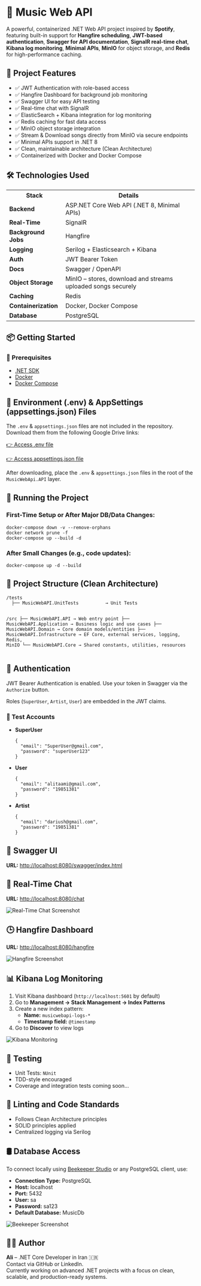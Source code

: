 <h1>🎵 Music Web API</h1>
<p>
  A powerful, containerized .NET Web API project inspired by <strong>Spotify</strong>, featuring built-in support for <strong>Hangfire scheduling</strong>, <strong>JWT-based authentication</strong>, <strong>Swagger for API documentation</strong>, <strong>SignalR real-time chat</strong>, <strong>Kibana log monitoring</strong>, <strong>Minimal APIs</strong>, <strong>MinIO</strong> for object storage, and <strong>Redis</strong> for high-performance caching.
</p>

<h2>🚀 Project Features</h2>
<ul>
  <li>✅ JWT Authentication with role-based access</li>
  <li>✅ Hangfire Dashboard for background job monitoring</li>
  <li>✅ Swagger UI for easy API testing</li>
  <li>✅ Real-time chat with SignalR</li>
  <li>✅ ElasticSearch + Kibana integration for log monitoring</li>
  <li>✅ Redis caching for fast data access</li>
  <li>✅ MinIO object storage integration</li>
  <li>✅ Stream & Download songs directly from MinIO via secure endpoints</li>
  <li>✅ Minimal APIs support in .NET 8</li>
  <li>✅ Clean, maintainable architecture (Clean Architecture)</li>
  <li>✅ Containerized with Docker and Docker Compose</li>
</ul>

<h2>🛠️ Technologies Used</h2>
<table>
  <tr><th>Stack</th><th>Details</th></tr>
  <tr><td><strong>Backend</strong></td><td>ASP.NET Core Web API (.NET 8, Minimal APIs)</td></tr>
  <tr><td><strong>Real-Time</strong></td><td>SignalR</td></tr>
  <tr><td><strong>Background Jobs</strong></td><td>Hangfire</td></tr>
  <tr><td><strong>Logging</strong></td><td>Serilog + Elasticsearch + Kibana</td></tr>
  <tr><td><strong>Auth</strong></td><td>JWT Bearer Token</td></tr>
  <tr><td><strong>Docs</strong></td><td>Swagger / OpenAPI</td></tr>
  <tr><td><strong>Object Storage</strong></td><td>MinIO – stores, download and streams uploaded songs securely</td></tr>
  <tr><td><strong>Caching</strong></td><td>Redis</td></tr>
  <tr><td><strong>Containerization</strong></td><td>Docker, Docker Compose</td></tr>
  <tr><td><strong>Database</strong></td><td>PostgreSQL</td></tr>
</table>

<h2>📦 Getting Started</h2>

<h3>🔧 Prerequisites</h3>
<ul>
  <li><a href="https://dotnet.microsoft.com/download">.NET SDK</a></li>
  <li><a href="https://www.docker.com/">Docker</a></li>
  <li><a href="https://docs.docker.com/compose/">Docker Compose</a></li>
</ul>

<h2>📄 Environment (.env) & AppSettings (appsettings.json) Files</h2>
<p>
  The <code>.env</code> & <code>appsettings.json</code> files are not included in the repository. Download them from the following Google Drive links:
</p>
<p>
  <a href="https://drive.google.com/file/d/1PISHbiUgCH54-B5mt7jEKzO2ubvsgrvK/view?usp=drive_link" target="_blank">
    👉 Access .env file
  </a>
</p>
<p>
  <a href="https://drive.google.com/file/d/1iysuL5EzC4rUrbHnlBEka4qJZUSlayZE/view?usp=drive_link" target="_blank">
    👉 Access appsettings.json file
  </a>
</p>
<p>
  After downloading, place the <code>.env</code> & <code>appsettings.json</code> files in the root of the <code>MusicWebApi.API</code> layer.
</p>

<h2>🐳 Running the Project</h2>

<h3>First-Time Setup or After Major DB/Data Changes:</h3>
<pre><code>docker-compose down -v --remove-orphans
docker network prune -f
docker-compose up --build -d
</code></pre>

<h3>After Small Changes (e.g., code updates):</h3>
<pre><code>docker-compose up -d --build
</code></pre>

<h2>📂 Project Structure (Clean Architecture)</h2>
<pre><code>/tests
  ├── MusicWebAPI.UnitTests          → Unit Tests

/src
  ├── MusicWebAPI.API                  → Web entry point
  ├── MusicWebAPI.Application          → Business logic and use cases
  ├── MusicWebAPI.Domain               → Core domain models/entities
  ├── MusicWebAPI.Infrastructure       → EF Core, external services, logging, Redis, MinIO
  └── MusicWebAPI.Core                 → Shared constants, utilities, resources
</code></pre>

<h2>🔐 Authentication</h2>
<p>JWT Bearer Authentication is enabled. Use your token in Swagger via the <code>Authorize</code> button.</p>
<p>Roles (<code>SuperUser</code>, <code>Artist</code>, <code>User</code>) are embedded in the JWT claims.</p>

<h3>🧪 Test Accounts</h3>
<ul>
  <li><strong>SuperUser</strong>
    <pre><code>{
  "email": "SuperUser@gmail.com",
  "password": "superUser123"
}</code></pre>
  </li>
  <li><strong>User</strong>
    <pre><code>{
  "email": "alitaami@gmail.com",
  "password": "19851381"
}</code></pre>
  </li>
  <li><strong>Artist</strong>
    <pre><code>{
  "email": "dariush@gmail.com",
  "password": "19851381"
}</code></pre>
  </li>
</ul>

<h2>📘 Swagger UI</h2>
<p><strong>URL:</strong> <a href="http://localhost:8080/swagger/index.html">http://localhost:8080/swagger/index.html</a></p>

<h2>💬 Real-Time Chat</h2>
<p><strong>URL:</strong> <a href="http://localhost:8080/chat">http://localhost:8080/chat</a></p>
<img src="https://github.com/user-attachments/assets/cc8ee4f7-b919-430e-b9c2-52fcd50b1e6a" alt="Real-Time Chat Screenshot" />

<h2>🕒 Hangfire Dashboard</h2>
<p><strong>URL:</strong> <a href="http://localhost:8080/hangfire">http://localhost:8080/hangfire</a></p>
<img src="https://github.com/user-attachments/assets/81504572-a251-4f40-8782-24c2b7451d30" alt="Hangfire Screenshot" />

<h2>📊 Kibana Log Monitoring</h2>
<ol>
  <li>Visit Kibana dashboard (<code>http://localhost:5601</code> by default)</li>
  <li>Go to <strong>Management → Stack Management → Index Patterns</strong></li>
  <li>Create a new index pattern:
    <ul>
      <li><strong>Name:</strong> <code>musicwebapi-logs-*</code></li>
      <li><strong>Timestamp field:</strong> <code>@timestamp</code></li>
    </ul>
  </li>
  <li>Go to <strong>Discover</strong> to view logs</li>
</ol>
<img src="https://github.com/user-attachments/assets/be466f44-c7ae-4365-b40e-486f3bc244bf" alt="Kibana Monitoring" />

<h2>🧪 Testing</h2>
<ul>
  <li>Unit Tests: <code>NUnit</code></li>
  <li>TDD-style encouraged</li>
  <li>Coverage and integration tests coming soon...</li>
</ul>

<h2>🧼 Linting and Code Standards</h2>
<ul>
  <li>Follows Clean Architecture principles</li>
  <li>SOLID principles applied</li>
  <li>Centralized logging via Serilog</li>
</ul>

<h2>🛢️ Database Access</h2>
<p>To connect locally using <a href="https://www.beekeeperstudio.io/">Beekeeper Studio</a> or any PostgreSQL client, use:</p>
<ul>
  <li><strong>Connection Type:</strong> PostgreSQL</li>
  <li><strong>Host:</strong> localhost</li>
  <li><strong>Port:</strong> 5432</li>
  <li><strong>User:</strong> sa</li>
  <li><strong>Password:</strong> sa123</li>
  <li><strong>Default Database:</strong> MusicDb</li>
</ul>
<img src="https://github.com/user-attachments/assets/d682a25f-df28-48c1-bfc4-d94817662ae5" alt="Beekeeper Screenshot" />

<h2>🙋‍♂️ Author</h2>
<p><strong>Ali</strong> – .NET Core Developer in Iran 🇮🇷<br>
Contact via GitHub or LinkedIn.<br>
Currently working on advanced .NET projects with a focus on clean, scalable, and production-ready systems.</p>
